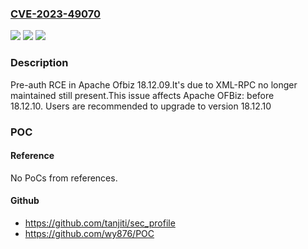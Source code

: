 ### [CVE-2023-49070](https://cve.mitre.org/cgi-bin/cvename.cgi?name=CVE-2023-49070)
![](https://img.shields.io/static/v1?label=Product&message=Apache%20OFBiz&color=blue)
![](https://img.shields.io/static/v1?label=Version&message=n%2Fa&color=blue)
![](https://img.shields.io/static/v1?label=Vulnerability&message=CWE-94%20Improper%20Control%20of%20Generation%20of%20Code%20('Code%20Injection')&color=brighgreen)

### Description

Pre-auth RCE in Apache Ofbiz 18.12.09.It's due to XML-RPC no longer maintained still present.This issue affects Apache OFBiz: before 18.12.10. Users are recommended to upgrade to version 18.12.10

### POC

#### Reference
No PoCs from references.

#### Github
- https://github.com/tanjiti/sec_profile
- https://github.com/wy876/POC

